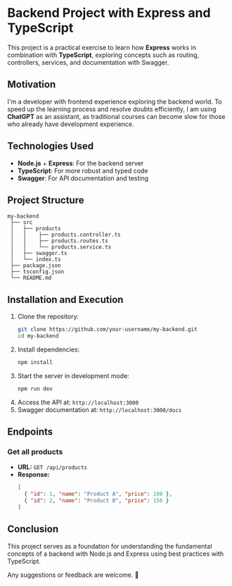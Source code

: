 # Backend Project with Express and TypeScript

This project is a practical exercise to learn how **Express** works in combination with **TypeScript**, exploring concepts such as routing, controllers, services, and documentation with Swagger.

## Motivation

I'm a developer with frontend experience exploring the backend world. To speed up the learning process and resolve doubts efficiently, I am using **ChatGPT** as an assistant, as traditional courses can become slow for those who already have development experience.

## Technologies Used

- **Node.js** + **Express**: For the backend server
- **TypeScript**: For more robust and typed code
- **Swagger**: For API documentation and testing

## Project Structure

```
my-backend
 ├── src
 │   ├── products
 │   │    ├── products.controller.ts
 │   │    ├── products.routes.ts
 │   │    └── products.service.ts
 │   ├── swagger.ts
 │   └── index.ts
 ├── package.json
 ├── tsconfig.json
 └── README.md
```

## Installation and Execution

1. Clone the repository:
   ```bash
   git clone https://github.com/your-username/my-backend.git
   cd my-backend
   ```
2. Install dependencies:
   ```bash
   npm install
   ```
3. Start the server in development mode:
   ```bash
   npm run dev
   ```
4. Access the API at: `http://localhost:3000`
5. Swagger documentation at: `http://localhost:3000/docs`

## Endpoints

### Get all products

- **URL:** `GET /api/products`
- **Response:**
  ```json
  [
    { "id": 1, "name": "Product A", "price": 100 },
    { "id": 2, "name": "Product B", "price": 150 }
  ]
  ```

## Conclusion

This project serves as a foundation for understanding the fundamental concepts of a backend with Node.js and Express using best practices with TypeScript.

Any suggestions or feedback are welcome. 🚀

